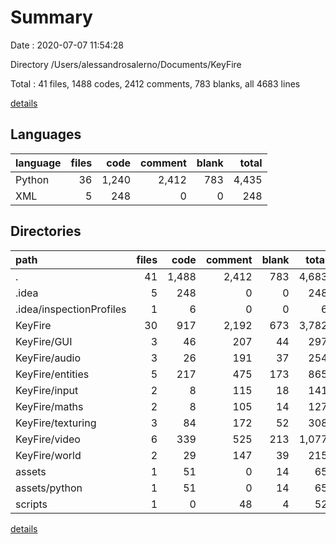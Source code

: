 # Summary

Date : 2020-07-07 11:54:28

Directory /Users/alessandrosalerno/Documents/KeyFire

Total : 41 files,  1488 codes, 2412 comments, 783 blanks, all 4683 lines

[details](details.md)

## Languages
| language | files | code | comment | blank | total |
| :--- | ---: | ---: | ---: | ---: | ---: |
| Python | 36 | 1,240 | 2,412 | 783 | 4,435 |
| XML | 5 | 248 | 0 | 0 | 248 |

## Directories
| path | files | code | comment | blank | total |
| :--- | ---: | ---: | ---: | ---: | ---: |
| . | 41 | 1,488 | 2,412 | 783 | 4,683 |
| .idea | 5 | 248 | 0 | 0 | 248 |
| .idea/inspectionProfiles | 1 | 6 | 0 | 0 | 6 |
| KeyFire | 30 | 917 | 2,192 | 673 | 3,782 |
| KeyFire/GUI | 3 | 46 | 207 | 44 | 297 |
| KeyFire/audio | 3 | 26 | 191 | 37 | 254 |
| KeyFire/entities | 5 | 217 | 475 | 173 | 865 |
| KeyFire/input | 2 | 8 | 115 | 18 | 141 |
| KeyFire/maths | 2 | 8 | 105 | 14 | 127 |
| KeyFire/texturing | 3 | 84 | 172 | 52 | 308 |
| KeyFire/video | 6 | 339 | 525 | 213 | 1,077 |
| KeyFire/world | 2 | 29 | 147 | 39 | 215 |
| assets | 1 | 51 | 0 | 14 | 65 |
| assets/python | 1 | 51 | 0 | 14 | 65 |
| scripts | 1 | 0 | 48 | 4 | 52 |

[details](details.md)